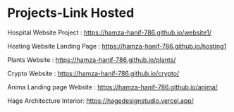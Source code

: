 # Projects-Link Hosted

Hospital Website Project : https://hamza-hanif-786.github.io/website1/

Hosting Website Landing Page : https://hamza-hanif-786.github.io/hosting1

Plants Website : https://hamza-hanif-786.github.io/plants/

Crypto Website : https://hamza-hanif-786.github.io/crypto/

Anima Landing page Website : https://hamza-hanif-786.github.io/anima/

Hage Architecture Interior: https://hagedesignstudio.vercel.app/
